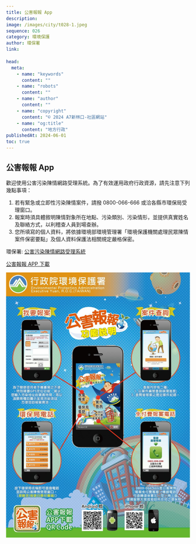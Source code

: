 ```yaml
---
title: 公害報報 App
description:
image: /images/city/t028-1.jpeg
sequence: 026
category: 環境保護
author: 環保署
link:

head:
  meta:
    - name: "keywords"
      content: ""
    - name: "robots"
      content: ""
    - name: "author"
      content: ""
    - name: "copyright"
      content: "© 2024 A7新林口-社區網站"
    - name: "og:title"
      content: "地方行政"
publishedAt: 2024-06-01
toc: true
---
```


## 公害報報 App

歡迎使用公害污染陳情網路受理系統。為了有效運用政府行政資源，請先注意下列幾點事項：

1. 若有緊急或立即性污染陳情案件，請撥 0800-066-666 或洽各縣市環保局受理窗口。
2. 報案時須具體敘明陳情對象所在地點、污染類別、污染情形，並提供真實姓名及聯絡方式，以利稽查人員到場查辦。
3. 您所填寫的個人資料，將依據環境部環境管理署「環境保護機關處理民眾陳情案件保密要點」及個人資料保護法相關規定嚴格保密。

環保署: <a href="https://ww3.moenv.gov.tw/Public/Index.aspx?fbclid=IwZXh0bgNhZW0CMTAAAR2BKbhNTwwPm60Pnn0kuTnJHJmi6kIEK1S1EflDlzparMKH5xEZ6ko-9SA_aem_ATAXRtSovGJpopcAcu2-FOd73wkxbzahur1zXDZqDNzMjDLJ67lklDM-Vpcmzk16pdSSN0bZlWjf9KuCEW0IR25U#gsc.tab=0">公害污染陳情網路受理系統</a>

<a href="https://ww3.moenv.gov.tw/Public/OtherLink.aspx">公害報報 APP 下載</a>

![t028-1.jpeg](/images/city/t028-1.jpeg)
